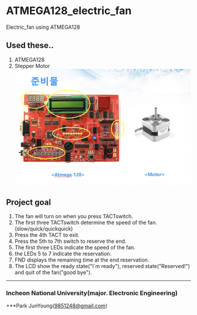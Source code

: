 # ATMEGA128_electric_fan
Electric_fan using ATMEGA128

## Used these..
1. ATMEGA128
2. Stepper Motor
![alt text](https://github.com/zoonyoung/ATMEGA128_electric_fan/blob/master/pic/pic1.png)

## Project goal
1. The fan will turn on when you press TACTswitch.
2. The first three TACTswitch determine the speed of the fan.(slow/quick/quickquick)
3. Press the 4th TACT to exit.
4. Press the 5th to 7th switch to reserve the end.
5. The first three LEDs indicate the speed of the fan.
6. the LEDs 5 to 7 indicate the reservation.
7. FND displays the remaining time at the end reservation.
8. The LCD show the ready state("I`m ready"), reserved state("Reserved!") and quit of the fan("good bye").

***
### Incheon National University(major. Electronic Engineering)
+**Park JunYoung(9851248@gmail.com)
